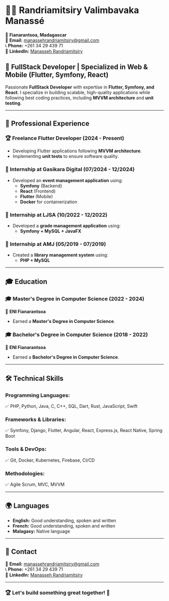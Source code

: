 # 👨‍💻 Randriamitsiry Valimbavaka Manassé
📍 **Fianarantsoa, Madagascar**  
📧 **Email:** manassehrandriamitsiry@gmail.com  
📞 **Phone:** +261 34 29 439 71  
🔗 **LinkedIn:** [Manasseh Randriamitsiry](https://www.linkedin.com/in/manasseh-randriamitsiry)

## 🚀 FullStack Developer | Specialized in Web & Mobile (Flutter, Symfony, React)

Passionate **FullStack Developer** with expertise in **Flutter, Symfony, and React**. I specialize in building scalable, high-quality applications while following best coding practices, including **MVVM architecture** and **unit testing**.

---

## 💼 Professional Experience

### 🏆 **Freelance Flutter Developer** (2024 - Present)
- Developing Flutter applications following **MVVM architecture**.
- Implementing **unit tests** to ensure software quality.

### 🏢 **Internship at Gasikara Digital** (07/2024 - 12/2024)
- Developed an **event management application** using:
    - **Symfony** (Backend)
    - **React** (Frontend)
    - **Flutter** (Mobile)
    - **Docker** for containerization

### 🏢 **Internship at LJSA** (10/2022 - 12/2022)
- Developed a **grade management application** using:
    - **Symfony + MySQL + JavaFX**

### 🏢 **Internship at AMJ** (05/2019 - 07/2019)
- Created a **library management system** using:
    - **PHP + MySQL**

---

## 🎓 Education

### 🎓 **Master's Degree in Computer Science** (2022 - 2024)
📍 **ENI Fianarantsoa**
- Earned a **Master's Degree in Computer Science**.

### 🎓 **Bachelor's Degree in Computer Science** (2018 - 2022)
📍 **ENI Fianarantsoa**
- Earned a **Bachelor's Degree in Computer Science**.

---

## 🛠️ Technical Skills

### **Programming Languages:**
✅ PHP, Python, Java, C, C++, SQL, Dart, Rust, JavaScript, Swift

### **Frameworks & Libraries:**
✅ Symfony, Django, Flutter, Angular, React, Express.js, React Native, Spring Boot

### **Tools & DevOps:**
✅ Git, Docker, Kubernetes, Firebase, CI/CD

### **Methodologies:**
✅ Agile Scrum, MVC, MVVM

---

## 🌍 Languages

- **English:** Good understanding, spoken and written
- **French:** Good understanding, spoken and written
- **Malagasy:** Native language

---

## 📩 Contact

📧 **Email:** manassehrandriamitsiry@gmail.com  
📞 **Phone:** +261 34 29 439 71  
🔗 **LinkedIn:** [Manasseh Randriamitsiry](https://www.linkedin.com/in/manasseh-randriamitsiry)

---

### 🏆 Let's build something great together! 🚀
